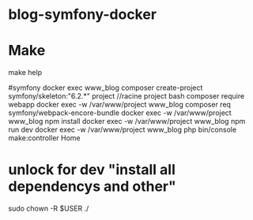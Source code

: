 # blog-symfony-docker

# Make
make help

#symfony
docker exec www_blog composer create-project symfony/skeleton:"6.2.*" project
//racine project bash
composer require webapp
docker exec -w /var/www/project www_blog composer req symfony/webpack-encore-bundle
docker exec -w /var/www/project www_blog npm install
docker exec -w /var/www/project www_blog npm run dev
docker exec -w /var/www/project www_blog php bin/console make:controller Home

# unlock for dev "install all dependencys and other"
sudo chown -R $USER ./




